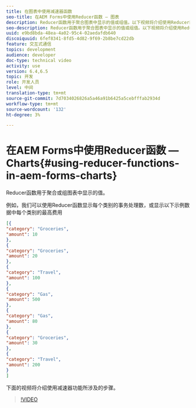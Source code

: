 ```yaml
---
title: 在图表中使用减速器函数
seo-title: 在AEM Forms中使用Reducer函数 — 图表
description: Reducer函数用于聚合图表中显示的值或组值。以下视频将介绍使用Reducer函数所涉及的步骤。
seo-description: Reducer函数用于聚合图表中显示的值或组值。以下视频将介绍使用Reducer函数所涉及的步骤。
uuid: e9bd8bda-48ea-4a02-95c4-02aedafdb640
discoiquuid: 6fef8341-8fd5-4d82-9f69-2b8be7cd22db
feature: 交互式通信
topics: development
audience: developer
doc-type: technical video
activity: use
version: 6.4,6.5
topic: 开发
role: 开发人员
level: 中间
translation-type: tm+mt
source-git-commit: 7d7034026826a5a46a91b6425a5cebfffab2934d
workflow-type: tm+mt
source-wordcount: '132'
ht-degree: 3%

---
```



# 在AEM Forms中使用Reducer函数 — Charts{#using-reducer-functions-in-aem-forms-charts}

Reducer函数用于聚合或组图表中显示的值。


例如，我们可以使用Reducer函数显示每个类别的事务处理数，或显示以下示例数据中每个类别的最高费用

```json
[{
"category": "Groceries",
"amount": 10
},
{
"category": "Groceries",
"amount": 20
},
{
"category": "Travel",
"amount": 100
},
{
"category": "Gas",
"amount": 500
},
{
"category": "Gas",
"amount": 80
},
{
"category": "Groceries",
"amount": 30
},
{
"category": "Travel",
"amount": 200
}
]
```

下面的视频将介绍使用减速器功能所涉及的步骤。

>[!VIDEO](https://video.tv.adobe.com/v/21368/?quality=9&learn=on)

